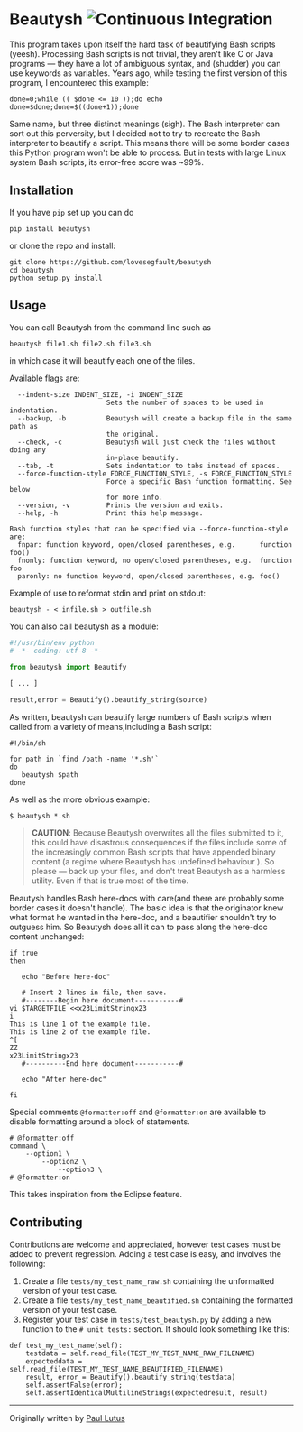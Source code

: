 # Beautysh ![Continuous Integration](https://github.com/lovesegfault/beautysh/workflows/Continuous%20Integration/badge.svg)

This program takes upon itself the hard task of beautifying Bash scripts
(yeesh). Processing Bash scripts is not trivial, they aren't like C or Java
programs — they have a lot of ambiguous syntax, and (shudder) you can use
keywords as variables. Years ago, while testing the first version of this
program, I encountered this example:

```shell
done=0;while (( $done <= 10 ));do echo done=$done;done=$((done+1));done
```
Same name, but three distinct meanings (sigh). The Bash interpreter can sort out
this perversity, but I decided not to try to recreate the Bash interpreter to
beautify a script. This means there will be some border cases this Python
program won't be able to process. But in tests with large Linux system
Bash scripts, its error-free score was ~99%.

## Installation

If you have `pip` set up you can do

```shell
pip install beautysh
```

or clone the repo and install:

```shell
git clone https://github.com/lovesegfault/beautysh
cd beautysh
python setup.py install
```

## Usage

You can call Beautysh from the command line such as

```shell
beautysh file1.sh file2.sh file3.sh
```

in which case it will beautify each one of the files.

Available flags are:

```
  --indent-size INDENT_SIZE, -i INDENT_SIZE
                        Sets the number of spaces to be used in indentation.
  --backup, -b          Beautysh will create a backup file in the same path as
                        the original.
  --check, -c           Beautysh will just check the files without doing any
                        in-place beautify.
  --tab, -t             Sets indentation to tabs instead of spaces.
  --force-function-style FORCE_FUNCTION_STYLE, -s FORCE_FUNCTION_STYLE
                        Force a specific Bash function formatting. See below
                        for more info.
  --version, -v         Prints the version and exits.
  --help, -h            Print this help message.

Bash function styles that can be specified via --force-function-style are:
  fnpar: function keyword, open/closed parentheses, e.g.      function foo()
  fnonly: function keyword, no open/closed parentheses, e.g.  function foo
  paronly: no function keyword, open/closed parentheses, e.g. foo()
```

Example of use to reformat stdin and print on stdout:

```shell
beautysh - < infile.sh > outfile.sh
```

You can also call beautysh as a module:

```python
#!/usr/bin/env python
# -*- coding: utf-8 -*-

from beautysh import Beautify

[ ... ]

result,error = Beautify().beautify_string(source)
```

As written, beautysh can beautify large numbers of Bash scripts when called
from a variety of means,including a Bash script:

```shell
#!/bin/sh

for path in `find /path -name '*.sh'`
do
   beautysh $path
done
```

As well as the more obvious example:

```shell
$ beautysh *.sh
```

> **CAUTION**: Because Beautysh overwrites all the files submitted to it, this
> could have disastrous consequences if the files include some of the
> increasingly common Bash scripts that have appended binary content (a regime
> where Beautysh has undefined behaviour ). So please — back up your files,
> and don't treat Beautysh as a harmless utility. Even if that is true
> most of the time.

Beautysh handles Bash here-docs with care(and there are probably some
border cases it doesn't handle). The basic idea is that the originator knew what
 format he wanted in the here-doc, and a beautifier shouldn't try to outguess
him. So Beautysh does all it can to pass along the here-doc content
unchanged:

```shell
if true
then

   echo "Before here-doc"

   # Insert 2 lines in file, then save.
   #--------Begin here document-----------#
vi $TARGETFILE <<x23LimitStringx23
i
This is line 1 of the example file.
This is line 2 of the example file.
^[
ZZ
x23LimitStringx23
   #----------End here document-----------#

   echo "After here-doc"

fi
```

Special comments `@formatter:off` and `@formatter:on` are available to disable formatting around a block of statements.

```shell
# @formatter:off
command \
    --option1 \
        --option2 \
            --option3 \
# @formatter:on

```
This takes inspiration from the Eclipse feature.

## Contributing

Contributions are welcome and appreciated, however test cases must be added to
prevent regression. Adding a test case is easy, and involves the following:

1. Create a file `tests/my_test_name_raw.sh` containing the unformatted version
   of your test case.
1. Create a file `tests/my_test_name_beautified.sh` containing the formatted version
   of your test case.
1. Register your test case in `tests/test_beautysh.py` by adding a new function
   to the `# unit tests:` section. It should look something like this:
  ```python3
  def test_my_test_name(self):
      testdata = self.read_file(TEST_MY_TEST_NAME_RAW_FILENAME)
      expecteddata = self.read_file(TEST_MY_TEST_NAME_BEAUTIFIED_FILENAME)
      result, error = Beautify().beautify_string(testdata)
      self.assertFalse(error);
      self.assertIdenticalMultilineStrings(expectedresult, result)
  ```

________________________________________________________________________________

Originally written by [Paul Lutus](http://arachnoid.com/python/beautify_bash_program.html)
